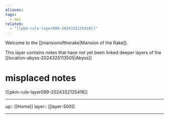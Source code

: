 ```yaml
---
aliases: 
tags:
  - moc
related:
  - "[[pkm-rule-layer099-2024332135418]]"
---
```


Welcome to the [[mansionoftherake|Mansion of the Rake]].

This layer contains notes that have not yet been linked deeper layers of the [[location-abyss-2024325113505|Abyss]]

# misplaced notes

![[pkm-rule-layer099-2024332135418]]

***

up:: [[Home]]
layer:: [[layer-500]]

***
